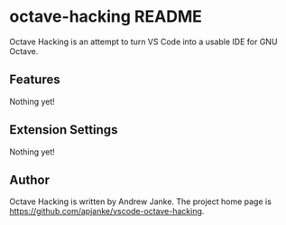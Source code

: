# octave-hacking README

Octave Hacking is an attempt to turn VS Code into a usable IDE for GNU Octave.

## Features

Nothing yet!

## Extension Settings

Nothing yet!

## Author

Octave Hacking is written by Andrew Janke. The project home page is https://github.com/apjanke/vscode-octave-hacking.